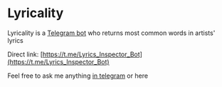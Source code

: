 # Lyricality

Lyricality is a [Telegram bot](https://t.me/Lyrics_Inspector_Bot) who returns most common words in artists' lyrics

Direct link:
[https://t.me/Lyrics_Inspector_Bot](https://t.me/Lyrics_Inspector_Bot)

Feel free to ask me anything [in telegram](t.me/sadzax) or here 
